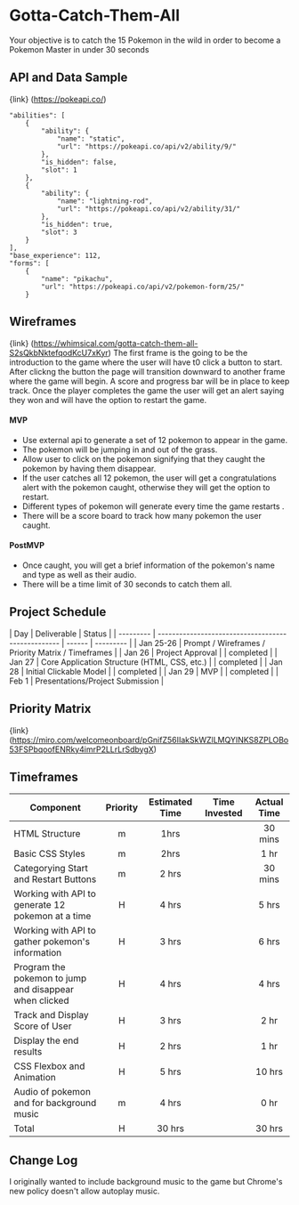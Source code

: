 # Gotta-Catch-Them-All

Your objective is to catch the 15 Pokemon in the wild in order to become a Pokemon Master in under 30 seconds

## API and Data Sample

{link} (https://pokeapi.co/)

    "abilities": [
        {
            "ability": {
                "name": "static",
                "url": "https://pokeapi.co/api/v2/ability/9/"
            },
            "is_hidden": false,
            "slot": 1
        },
        {
            "ability": {
                "name": "lightning-rod",
                "url": "https://pokeapi.co/api/v2/ability/31/"
            },
            "is_hidden": true,
            "slot": 3
        }
    ],
    "base_experience": 112,
    "forms": [
        {
            "name": "pikachu",
            "url": "https://pokeapi.co/api/v2/pokemon-form/25/"
        }




## Wireframes

{link} (https://whimsical.com/gotta-catch-them-all-S2sQkbNktefqodKcU7xKyr)
The first frame is the going to be the introduction to the game where the user will have t0 click a button to start.
After clickng the button the page will transition downward to another frame where the game will begin. A score and progress bar will be in place to keep track. Once the player completes the game the user will get an alert saying they won and will have the option to restart the game.

#### MVP

- Use external api to generate a set of 12 pokemon to appear in the game.
- The pokemon will be jumping in and out of the grass.
- Allow user to click on the pokemon signifying that they caught the pokemon by having them disappear.
- If the user catches all 12 pokemon, the user will get a congratulations alert with the pokemon caught, otherwise they will get the option to restart.
- Different types of pokemon will generate every time the game restarts .
- There will be a score board to track how many pokemon the user caught.

#### PostMVP

- Once caught, you will get a brief information of the pokemon's name and type as well as their audio.
- There will be a time limit of 30 seconds to catch them all.

## Project Schedule

| Day       | Deliverable                                        | Status |
| --------- | -------------------------------------------------- | ------ | --------- |
| Jan 25-26 | Prompt / Wireframes / Priority Matrix / Timeframes |
| Jan 26    | Project Approval                                   |        | completed |
| Jan 27    | Core Application Structure (HTML, CSS, etc.)       |        | completed |
| Jan 28    | Initial Clickable Model                            |        | completed |
| Jan 29    | MVP                                                |        | completed |
| Feb 1     | Presentations/Project Submission                   |

## Priority Matrix

{link} (https://miro.com/welcomeonboard/pGnifZ56IIakSkWZlLMQYINKS8ZPLOBo53FSPbqoofENRky4imrP2LLrLrSdbygX)

## Timeframes

| Component                                              | Priority | Estimated Time | Time Invested | Actual Time |
| ------------------------------------------------------ | :------: | :------------: | :-----------: | :---------: |
| HTML Structure                                         |    m     |      1hrs      |               |   30 mins   |
| Basic CSS Styles                                       |    m     |      2hrs      |               |    1 hr     |
| Categorying Start and Restart Buttons                  |    m     |     2 hrs      |               |   30 mins   |
| Working with API to generate 12 pokemon at a time      |    H     |     4 hrs      |               |    5 hrs    |
| Working with API to gather pokemon's information       |    H     |     3 hrs      |               |    6 hrs    |
| Program the pokemon to jump and disappear when clicked |    H     |     4 hrs      |               |    4 hrs    |
| Track and Display Score of User                        |    H     |     3 hrs      |               |    2 hr     |
| Display the end results                                |    H     |     2 hrs      |               |    1 hr     |
| CSS Flexbox and Animation                              |    H     |     5 hrs      |               |   10 hrs    |
| Audio of pokemon and for background music              |    m     |     4 hrs      |               |    0 hr     |
| Total                                                  |    H     |     30 hrs     |               |   30 hrs    |

## Change Log

I originally wanted to include background music to the game but Chrome's new policy doesn't allow autoplay music.
